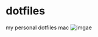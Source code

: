 # dotfiles
my personal dotfiles mac
![imgae](https://github.com/taigacute/IMG/blob/master/dotfiles/dotfiles.png)

